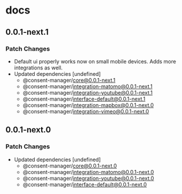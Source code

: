 # docs

## 0.0.1-next.1

### Patch Changes

- Default ui properly works now on small mobile devices. Adds more integrations as well.
- Updated dependencies [undefined]
  - @consent-manager/core@0.0.1-next.1
  - @consent-manager/integration-matomo@0.0.1-next.1
  - @consent-manager/integration-youtube@0.0.1-next.1
  - @consent-manager/interface-default@0.0.1-next.1
  - @consent-manager/integration-mapbox@0.0.1-next.0
  - @consent-manager/integration-vimeo@0.0.1-next.0

## 0.0.1-next.0

### Patch Changes

- Updated dependencies [undefined]
  - @consent-manager/core@0.0.1-next.0
  - @consent-manager/integration-matomo@0.0.1-next.0
  - @consent-manager/integration-youtube@0.0.1-next.0
  - @consent-manager/interface-default@0.0.1-next.0
